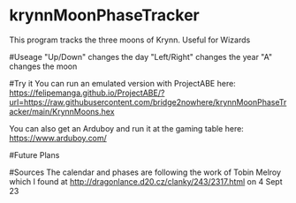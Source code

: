 # krynnMoonPhaseTracker
This program tracks the three moons of Krynn. Useful for Wizards

#Useage
"Up/Down" changes the day
"Left/Right" changes the year
"A" changes the moon

#Try it
You can run an emulated version with ProjectABE here: https://felipemanga.github.io/ProjectABE/?url=https://raw.githubusercontent.com/bridge2nowhere/krynnMoonPhaseTracker/main/KrynnMoons.hex

You can also get an Arduboy and run it at the gaming table here: https://www.arduboy.com/

#Future Plans

#Sources
The calendar and phases are following the work of Tobin Melroy which I found at http://dragonlance.d20.cz/clanky/243/2317.html on 4 Sept 23

